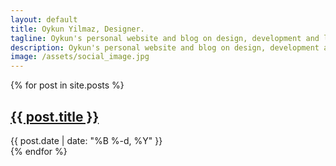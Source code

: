 ```yaml
---
layout: default
title: Oykun Yilmaz, Designer.
tagline: Oykun's personal website and blog on design, development and lessons learned in life.   
description: Oykun's personal website and blog on design, development and lessons learned in life.   
image: /assets/social_image.jpg
---
```

<div class="max-width">
	{% for post in site.posts %}
		<article>
			<h1 class="slim"><a href="{{ post.url }}" title="Read more">{{ post.title }}</a></h1>
			<time datetime="{{ post.date | date: '%B %-d, %Y' }}" class="text-grey text-small">{{ post.date | date: "%B %-d, %Y" }}</time>
		</article>
	{% endfor %}
</div>